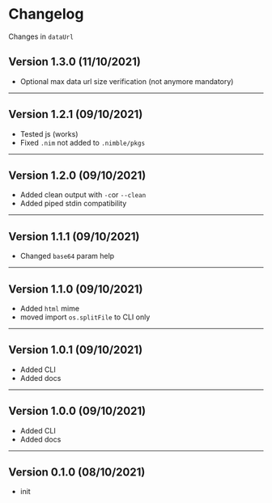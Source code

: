 # Changelog

Changes in `dataUrl`

## Version 1.3.0 (11/10/2021)

- Optional max data url size verification (not anymore mandatory)

---

## Version 1.2.1 (09/10/2021)

- Tested js (works)
- Fixed `.nim` not added to `.nimble/pkgs`

---

## Version 1.2.0 (09/10/2021)

- Added clean output with `-c`or `--clean`
- Added piped stdin compatibility

---

## Version 1.1.1 (09/10/2021)

- Changed `base64` param help

---

## Version 1.1.0 (09/10/2021)

- Added `html` mime
- moved import `os.splitFile` to CLI only

---

## Version 1.0.1 (09/10/2021)

- Added CLI
- Added docs

---

## Version 1.0.0 (09/10/2021)

- Added CLI
- Added docs

---

## Version 0.1.0 (08/10/2021)

- init
